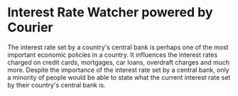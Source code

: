 # Interest Rate Watcher powered by Courier
The interest rate set by a country's central bank is perhaps one of the most important economic policies in a country. It influences the interest rates charged on credit cards, mortgages, car loans, overdraft charges and much more. Despite the importance of the interest rate set by a central bank, only a minority of people would be able to state what the current interest rate set by their country's central bank is. 
